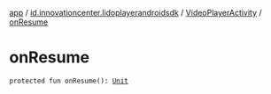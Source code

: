 [app](../../index.md) / [id.innovationcenter.lidoplayerandroidsdk](../index.md) / [VideoPlayerActivity](index.md) / [onResume](./on-resume.md)

# onResume

`protected fun onResume(): `[`Unit`](https://kotlinlang.org/api/latest/jvm/stdlib/kotlin/-unit/index.html)